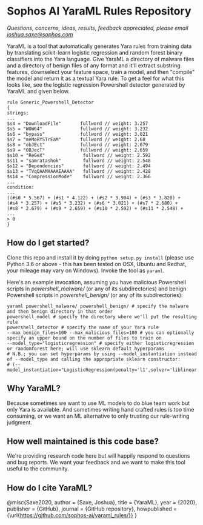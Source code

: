 # Sophos AI YaraML Rules Repository
*Questions, concerns, ideas, results, feedback appreciated, please email joshua.saxe@sophos.com*

YaraML is a tool that automatically generates Yara rules from training data by translating scikit-learn logistic regression and random forest binary classifiers into the Yara language.  Give YaraML a directory of malware files and a directory of benign files of any format and it'll extract substring features, downselect your feature space, train a model, and then "compile" the model and return it as a textual Yara rule.  To get a feel for what this looks like, see the logistic regression Powershell detector generated by YaraML and given below.

```
rule Generic_Powershell_Detector
{
strings:
...
$s4 = "DownloadFile"       fullword // weight: 3.257
$s5 = "WOW64"              fullword // weight: 3.232
$s6 = "bypass"             fullword // weight: 3.021
$s7 = "meMoRYSTrEaM"       fullword // weight: 2.68
$s8 = "obJEct"             fullword // weight: 2.679
$s9 = "OBJecT"             fullword // weight: 2.659
$s10 = "ReGeX"              fullword // weight: 2.592
$s11 = "samratashok"        fullword // weight: 2.548
$s12 = "Dependencies"       fullword // weight: 2.494
$s13 = "TVqQAAMAAAAEAAAA"   fullword // weight: 2.428
$s14 = "CompressionMode"    fullword // weight: 2.366
...
condition:
...
((#s0 * 5.567) + (#s1 * 4.122) + (#s2 * 3.904) + (#s3 * 3.820) + 
(#s4 * 3.257) + (#s5 * 3.232) + (#s6 * 3.021) + (#s7 * 2.680) + 
(#s8 * 2.679) + (#s9 * 2.659) + (#s10 * 2.592) + (#s11 * 2.548) + 
...
> 0
}
```

## How do I get started?

Clone this repo and install it by doing `python setup.py install` (please use Python 3.6 or above - this has been tested on OSX, Ubuntu and Redhat, your mileage may vary on Windows).  Invoke the tool as `yaraml`.

Here's an example invocation, assuming you have malicious Powershell scripts in *powershell_malware/* (or any of its subdirectories) and benign Powershell scripts in *powershell_benign/* (or any of its subdirectories):

```
yaraml powershell_malware/ powershell_benign/ # specify the malware and then benign directory in that order
powershell_model # specify the directory where we'll put the resulting rule
powershell_detector # specify the name of your Yara rule
--max_benign_files=100 --max_malicious_files=100 # you can optionally specify an upper bound on the number of files to train on
--model_type="logisticregression" # specify either logisticregression or randomforest here; will use sklearn default hyperparams
# N.B.; you can set hyperparams by using --model_instantiation instead of --model_type and calling the appropriate sklearn constructor:
# (--model_instantiation="LogisticRegression(penalty='l1',solver='liblinear')")
```

## Why YaraML?

Because sometimes we want to use ML models to do blue team work but only Yara is available.  And sometimes writing hand crafted rules is too time consuming, or we want an ML alternative to only trusting our rule-writing judgment.

## How well maintained is this code base?

We're providing research code here but will happily respond to questions and bug reports.  We want your feedback and we want to make this tool useful to the community.

## How do I cite YaraML?

@misc{Saxe2020,
  author = {Saxe, Joshua},
  title = {YaraML},
  year = {2020},
  publisher = {GitHub},
  journal = {GitHub repository},
  howpublished = {\url{https://github.com/sophos-ai/yaraml_rules/}}
}
